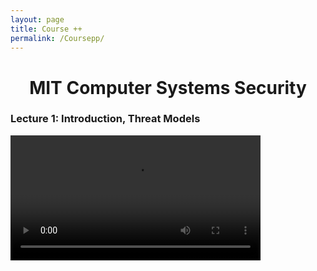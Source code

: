 ```yaml
---
layout: page
title: Course ++
permalink: /Coursepp/
---
```


<center><h1>MIT Computer Systems Security</h1></center>
<h3><bold>Lecture 1:</bold> Introduction, Threat Models</h3>
<!-- <iframe src="" height=325 width=545 frameborder=0></iframe> -->
<video width="400" controls>
        <source src="https://www.youtube.com/v/GqmQg-cszw4" type="video/mp4">
        Your browser does not support HTML5 video.
      </video>